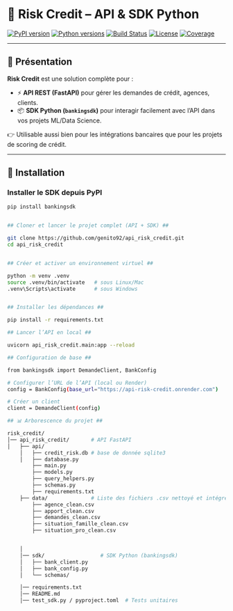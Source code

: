 # 🏦 Risk Credit – API & SDK Python

[![PyPI version](https://img.shields.io/pypi/v/bankingsdk.svg)](https://pypi.org/project/bankingsdk/)
[![Python versions](https://img.shields.io/pypi/pyversions/bankingsdk.svg)](https://pypi.org/project/bankingsdk/)
[![Build Status](https://github.com/genito92/risk_credit/actions/workflows/tests.yml/badge.svg)](https://github.com/genito92/risk_credit/actions)
[![License](https://img.shields.io/github/license/genito92/risk_credit)](LICENSE)
[![Coverage](https://img.shields.io/codecov/c/github/genito92/risk_credit)](https://codecov.io/gh/genito92/risk_credit)

---

## 📌 Présentation

**Risk Credit** est une solution complète pour :
- ⚡ **API REST (FastAPI)** pour gérer les demandes de crédit, agences, clients.  
- 📦 **SDK Python (`bankingsdk`)** pour interagir facilement avec l’API dans vos projets ML/Data Science.  

👉 Utilisable aussi bien pour les intégrations bancaires que pour les projets de scoring de crédit.

---

## 🚀 Installation

### Installer le SDK depuis **PyPI**

```bash
pip install bankingsdk


## Cloner et lancer le projet complet (API + SDK) ##

git clone https://github.com/genito92/api_risk_credit.git
cd api_risk_credit


## Créer et activer un environnement virtuel ##

python -m venv .venv
source .venv/bin/activate   # sous Linux/Mac
.venv\Scripts\activate      # sous Windows


## Installer les dépendances ##

pip install -r requirements.txt

## Lancer l’API en local ##

uvicorn api_risk_credit.main:app --reload

## Configuration de base ##

from bankingsdk import DemandeClient, BankConfig

# Configurer l’URL de l’API (local ou Render)
config = BankConfig(base_url="https://api-risk-credit.onrender.com")

# Créer un client
client = DemandeClient(config)

## 📊 Arborescence du projet ##

risk_credit/
│── api_risk_credit/       # API FastAPI
│   ├── api/
    │   ├── credit_risk.db # base de donnée sqlite3
    │   ├── database.py
        ├── main.py
        ├── models.py
        ├── query_helpers.py
        ├── schemas.py
        ├── requirements.txt 
    ├── data/              # Liste des fichiers .csv nettoyé et intégré avec des nouvelles données 
        ├── agence_clean.csv
        ├── apport_clean.csv
        ├── demandes_clean.csv
        ├── situation_famille_clean.csv
        ├── situation_pro_clean.csv


    │
    │── sdk/                  # SDK Python (bankingsdk)
    │   ├── bank_client.py
    │   ├── bank_config.py
    │   └── schemas/

    │── requirements.txt
    │── README.md
    │── test_sdk.py / pyproject.toml  # Tests unitaires

